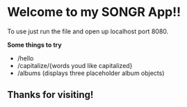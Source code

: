 # Welcome to my SONGR App!!

To use just run the file and open up localhost port 8080.  

**Some things to try**
- /hello
- /capitalize/{words youd like capitalized}
- /albums (displays three placeholder album objects)  

## Thanks for visiting!

